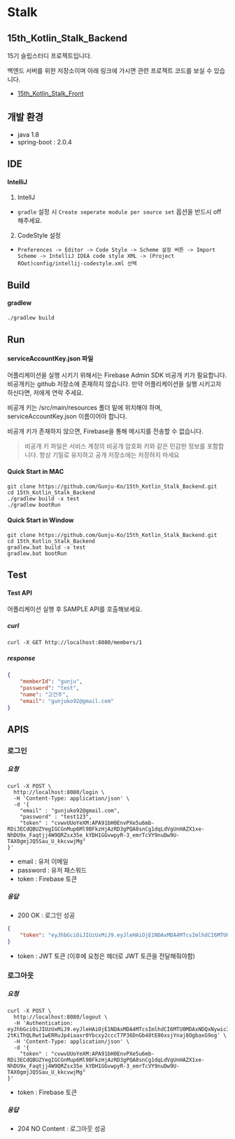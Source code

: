 # Stalk

## 15th_Kotlin_Stalk_Backend
15기 슬립스터디 프로젝트입니다.

백엔드 서버를 위한 저장소이며 아래 링크에 가시면 관련 프로젝트 코드를 보실 수 있습니다.

* [15th_Kotlin_Stalk_Front](https://github.com/RudiaMoon/15th_Kotlin_Stalk_Front)


## 개발 환경
- java 1.8
- spring-boot : 2.0.4

## IDE

#### IntelliJ
1. IntellJ
  * `gradle` 설정 시 `Create seperate module per source set` 옵션을 반드시 off 해주세요. 
2. CodeStyle 설정
  * `Preferences -> Editor -> Code Style -> Scheme 설정 버튼 -> Import Scheme -> IntelliJ IDEA code style XML -> (Project ROot)config/intellij-codestyle.xml 선택`
  
## Build

#### gradlew
```bash
./gradlew build
```

## Run

#### serviceAccountKey.json 파일

어플리케이션을 실행 시키기 위해서는 Firebase Admin SDK 비공개 키가 필요합니다. 비공개키는 github 저장소에 존재하지 않습니다.
만약 어플리케이션을 실행 시키고자 하신다면, 저에게 연락 주세요.

비공개 키는 /src/main/resources 폴더 밑에 위치해야 하며, serviceAccountKey.json 이름이어야 합니다.

비공개 키가 존재하지 않으면, Firebase을 통해 메시지를 전송할 수 없습니다.

> 비공개 키 파일은 서비스 계정의 비공개 암호화 키와 같은 민감한 정보를 포함합니다. 항상 기밀로 유지하고 공개 저장소에는 저장하지 마세요

#### Quick Start in MAC

```
git clone https://github.com/Gunju-Ko/15th_Kotlin_Stalk_Backend.git
cd 15th_Kotlin_Stalk_Backend
./gradlew build -x test
./gradlew bootRun 
```

#### Quick Start in Window

```
git clone https://github.com/Gunju-Ko/15th_Kotlin_Stalk_Backend.git
cd 15th_Kotlin_Stalk_Backend
gradlew.bat build -x test
gradlew.bat bootRun
```

## Test

#### Test API

어플리케이션 실행 후 SAMPLE API를 호출해보세요.

##### curl

``` 
curl -X GET http://localhost:8080/members/1
```

##### response

```json
{
    "memberId": "gunju",
    "password": "test",
    "name": "고건주",
    "email": "gunjuko92@gmail.com"
}
```

## APIS

### 로그인

##### 요청

```
curl -X POST \
  http://localhost:8080/login \
  -H 'Content-Type: application/json' \
  -d '{
	"email" : "gunjuko92@gmail.com",
	"password" : "test123",
	"token" : "cvwvUUoYeXM:APA91bH0EnvPXe5u6mb-RDi3ECdQBUZYegIGCGnMup6Ml9BFkzHjAzRD3gPQA8snCg1dqLdVgUnHAZX1xe-NhDU9x_Faqtjj4W9QRZsx35e_kYDH1GGvwpyR-3_emrTcVY9nuDw9U-TAX0gmjJQ5Sau_U_kkcvwjMg"
}'

```

* email : 유저 이메일
* password : 유저 패스워드
* token : Firebase 토큰

##### 응답

* 200 OK : 로그인 성공

```json
{
    "token": "eyJhbGciOiJIUzUxMiJ9.eyJleHAiOjE1NDAxMDA4MTcsImlhdCI6MTU0MDAxNDQxNywic3ViIjoiZ3VuanVrbzkyQGdtYWlsLmNvbSJ9.ksRQuEkhagcwNwmyVB-2tKiThQLRwt1wERRuJp4iaaxr0Ybcxy2cccT7P36DnGb48tE86xsjYnaj8OgbaxG9og"
}
```

* token : JWT 토큰 (이후에 요청은 헤더로 JWT 토큰을 전달해줘야함)

### 로그아웃

##### 요청

```
curl -X POST \
  http://localhost:8080/logout \
  -H 'Authentication: eyJhbGciOiJIUzUxMiJ9.eyJleHAiOjE1NDAxMDA4MTcsImlhdCI6MTU0MDAxNDQxNywic3ViIjoiZ3VuanVrbzkyQGdtYWlsLmNvbSJ9.ksRQuEkhagcwNwmyVB-2tKiThQLRwt1wERRuJp4iaaxr0Ybcxy2cccT7P36DnGb48tE86xsjYnaj8OgbaxG9og' \
  -H 'Content-Type: application/json' \
  -d '{
	"token" : "cvwvUUoYeXM:APA91bH0EnvPXe5u6mb-RDi3ECdQBUZYegIGCGnMup6Ml9BFkzHjAzRD3gPQA8snCg1dqLdVgUnHAZX1xe-NhDU9x_Faqtjj4W9QRZsx35e_kYDH1GGvwpyR-3_emrTcVY9nuDw9U-TAX0gmjJQ5Sau_U_kkcvwjMg"
}'
```

* token : Firebase 토큰

##### 응답

* 204 NO Content : 로그아웃 성공
